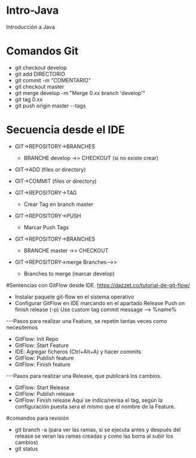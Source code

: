 # Intro-Java
Introducción a Java


# Comandos Git
- git checkout develop
- git add DIRECTORIO
- git commit -m "COMENTARIO"
- git checkout master
- git merge develop -m "Merge 0.xx branch 'develop'"
- git tag 0.xx
- git push origin master --tags


# Secuencia desde el IDE
- GIT->REPOSITORY->BRANCHES
   - BRANCHE develop ->> CHECKOUT (si no existe crear)
- GIT->ADD (files or directory)
- GIT->COMMIT (files or directory)
- GIT->REPOSITORY->TAG
   - Crear Tag en branch master
- GIT->REPOSITORY->PUSH
   - Marcar Push Tags

- GIT->REPOSITORY->BRANCHES
   - BRANCHE master ->> CHECKOUT
- GIT->REPOSITORY->merge Branches-->>
   - Branches to merge (marcar develop)
   
#Sentencias con GitFlow desde IDE.
https://dazzet.co/tutorial-de-git-flow/
- Instalar paquete git-flow en el sistema operativo
- Configurar GitFlow en IDE marcando en el apartado Release
	Push on finish release (-p)
	Use custom tag commit message --> %name%

---Pasos para realizar una Feature, se repetin tantas veces como necesitemos 	
- GitFlow: Init Repo
- GitFlow: Start Feature
- IDE: Agregar ficheros (Ctrl+Alt+A) y hacer commits
- GitFlow: Publish feature
- GitFlow: Finish feature

---Pasos para realizar una Release, que publicará los cambios. 
- GitFlow: Start Release
- GitFlow: Publish release
- GitFlow: Finish release
    Aquí se indica/revisa el tag, según la configuración puesta sera el mismo que el nombre de la Feature.



#comandos para revisión
- git branch -a 
    (para ver las ramas, si se ejecuta antes y después del release se veran las ramas creadas y como las borra al subir los cambios)
- git status

